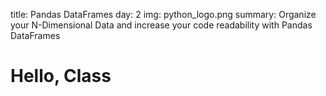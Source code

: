 title: Pandas DataFrames
day: 2
img: python_logo.png
summary: Organize your N-Dimensional Data and increase your code readability with Pandas DataFrames


# Hello, Class